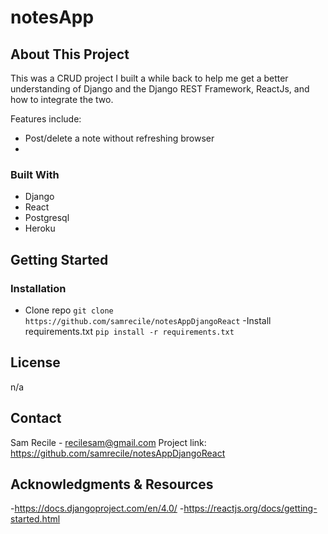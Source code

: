 # notesApp

## About This Project
This was a CRUD project I built a while back to help me get a better understanding of Django and the Django REST Framework, ReactJs, and how to integrate the two.

Features include:
- Post/delete a note without refreshing browser
-

### Built With
-	Django
- React
- Postgresql
- Heroku

## Getting Started

### Installation
- Clone repo
`git clone https://github.com/samrecile/notesAppDjangoReact`
-Install requirements.txt
`pip install -r requirements.txt`

## License
n/a

## Contact
Sam Recile - recilesam@gmail.com
Project link: https://github.com/samrecile/notesAppDjangoReact

## Acknowledgments & Resources
-https://docs.djangoproject.com/en/4.0/
-https://reactjs.org/docs/getting-started.html
